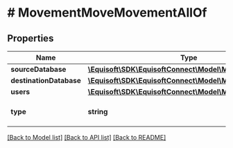 # # MovementMoveMovementAllOf

## Properties

Name | Type | Description | Notes
------------ | ------------- | ------------- | -------------
**sourceDatabase** | [**\Equisoft\SDK\EquisoftConnect\Model\MovementDatabase**](MovementDatabase.md) |  | [optional]
**destinationDatabase** | [**\Equisoft\SDK\EquisoftConnect\Model\MovementDatabase**](MovementDatabase.md) |  | [optional]
**users** | [**\Equisoft\SDK\EquisoftConnect\Model\MovementUser[]**](MovementUser.md) |  | [optional]
**type** | **string** |  | [optional] [default to TYPE_MOVE]

[[Back to Model list]](../../README.md#models) [[Back to API list]](../../README.md#endpoints) [[Back to README]](../../README.md)
